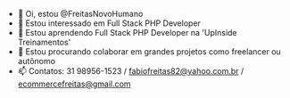 - 👋 Oi, estou @FreitasNovoHumano
- 👀 Estou interessado em Full Stack PHP Developer
- 🌱 Estou aprendendo Full Stack PHP Developer na 'UpInside Treinamentos'
- 💞️ Estou procurando colaborar em grandes projetos como freelancer ou autônomo 
- 📫 Contatos: 31 98956-1523 / fabiofreitas82@yahoo.com.br / ecommercefreitas@gmail.com

<!---
FreitasNovoHumano/FreitasNovoHumano is a ✨ special ✨ repository because its `README.md` (this file) appears on your GitHub profile.
You can click the Preview link to take a look at your changes.
--->
